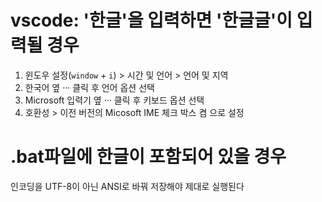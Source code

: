 # vscode: '한글'을 입력하면 '한글글'이 입력될 경우

1. 윈도우 설정(`window` + `i`) > 시간 및 언어 > 언어 및 지역
2. 한국어 옆 ··· 클릭 후 언어 옵션 선택
3. Microsoft 입력기 옆 ··· 클릭 후 키보드 옵션 선택
4. 호환성 > 이전 버전의 Micosoft IME 체크 박스 켬 으로 설정

# .bat파일에 한글이 포함되어 있을 경우

인코딩을 UTF-8이 아닌 ANSI로 바꿔 저장해야 제대로 실행된다
